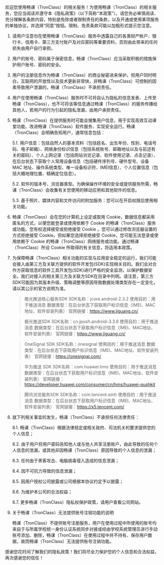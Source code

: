 欢迎您使用畅课（TronClass）的相关服务！为使用畅课（TronClass）的相关服务，您应当阅读并遵守本《隐私政策》（以下简称“本政策”）。请您务必审慎阅读、充分理解各条款内容，特别是免除或者限制责任的条款，以及开通或使用某项服务的单独协议，并选择“同意”按钮。限制、免责条款可能以加粗形式提示您注意。

1. 请用户注意勿在使用畅课（TronClass）服务中透露自己的各类财产帐户、银行卡、信用卡、第三方支付账户及对应密码等重要资料，否则由此带来的任何损失由用户自行承担。

2. 用户的账号、密码属于保密信息，畅课（TronClass）应当采取积极的措施保护用户账号、密码的安全。

3. 用户的注册信息作为畅课（TronClass）的商业秘密进来保护。但用户同时明白，互联网的开放性以及技术更新非常快，非畅课（TronClass）可控制的因素导致用户泄漏的，畅课（TronClass）不承担责任。

4. 用户在使用畅课（TronClass）服务时不可将自认为隐私的信息发表、上传至畅课（TronClass），也不可将该等信息通过畅课（TronClass）的服务传播给其他人，若用户的行为引起的隐私泄漏，由用户承担责任。

5. 畅课（TronClass）在提供服务时可能会搜集用户信息，用于实现高效互动课堂功能、改进畅课（TronClass）软件服务、实现安全运行。畅课（TronClass）会明确告知用户，通常信息包括：
   
   5.1. 用户信息：包括自然人的基本资料（包括姓名、出生年份、性别、电话号码、电子邮箱）、网络身份标识信息（包括系统账号、邮箱地址以及与前述有关的密码）、个人上网记录（包括网站浏览记录、软件使用记录、点击记录）、在后台状态下获取个人常用设备信息（包括硬件序列号、硬件型号、设备 MAC 地址、操作系统类型、唯一设备标识符、IMEI信息）、个人位置信息（包括大概地理位置、精确定位信息）。
   
   5.2. 软件的版本号、浏览器类型。为确保操作环境的安全或提供服务所需，畅课（TronClass）会收集有关您使用的移动应用和其他软件的信息。
   
   5.3. 基于照片、媒体内容和文件访问的附加服务：您可以在开启权限后使用相关功能。
   
6. 畅课（TronClass）会在您的计算机上设定或取用 Cookie，数据信息都采用匿名的方式，以便您能登录或使用依赖于 Cookie 的畅课（TronClass）服务或功能。您有权选择接受或拒绝接受 Cookie 。您可以通过修改浏览器设置的方式拒绝接受 Cookie。但如果您选择拒绝接受 Cookie，您可能无法登录或使用依赖于 Cookie 的畅课（TronClass）网络服务或功能。通过畅课（TronClass）所设 Cookie 所取得的有关信息，将适用本政策。

7. 为保障畅课（TronClass）相关功能的实现与应用安全稳定的运行，我们可能会接入由第三方及关联方提供的软件开发包(SDK)实现相关目的。我们会对合作方获取信息的软件工具开发包(SDK)进行严格的安全监测，以保护数据安全。我们对接入的相关第三方及关联方SDK在目录中列明。请注意，第三方SDK可能因为其版本升级、策略调整等原因导致数据处理类型存在一定变化，请以其公示的官方说明为准。

   > 极光推送核心服务SDK
   > SDK名称：jcore.android-2.3.2
   > 使用目的：用于推送消息
   > 数据类型：在后台状态下获取用户标识信息（IMEI、MAC地址、软件安装列表）
   > 官网链接：https://www.jiguang.cn/

   > 极光推送SDK
   > SDK名称：cn.jpush.android-3.3.8
   > 使用目的：用于推送消息
   > 数据类型：在后台状态下获取用户标识信息（IMEI、MAC地址、软件安装列表）
   > 官网链接：https://www.jiguang.cn/
   
   > OneSignal SDK
   > SDK名称：onesignal
   > 使用目的：用于推送消息
   > 数据类型：在后台状态下获取用户标识信息（IMEI、MAC地址、软件安装列表）
   > 官网链接：https://onesignal.com/

   > 华为推送 SDK
   > SDK名称：com.huawei.hms
   > 使用目的：用于推送消息
   > 数据类型：在后台状态下获取用户标识信息（IMEI、MAC地址、软件安装列表）
   > 官网链接：https://developer.huawei.com/consumer/cn/hms/huawei-pushkit

   > 腾讯浏览服务SDK
   > SDK名称：com.tencent.smtt
   > 使用目的：用于推送消息
   > 数据类型：在后台状态下获取用户标识信息（IMEI、MAC地址、软件安装列表）
   > 官网链接：https://x5.tencent.com/


8. 就下列相关事宜的发生，畅课（TronClass）不承担任何法律责任：

   8.1. 畅课（TronClass）根据法律规定或相关政府、司法机关的要求提供您的个人信息；
   
   8.2. 由于用户将用户密码告知他人或与他人共享注册账户，由此导致的任何个人信息的泄漏，或其他非因畅课（TronClass）原因导致的个人信息的泄漏；
   
   8.3. 任何由于黑客攻击、电脑病毒侵入造成的信息泄漏；
   
   8.4. 因不可抗力导致的信息泄漏；
   
   8.5. 因用户授权公司披露或公司根据本协议约定予以披露；
   
   8.6. 为维护本公司的合法权益；
   
   8.7. 更多畅课（TronClass）隐私权保护政策，请用户查看公司网站。

9. 关于畅课（TronClass）无法提供账号注销功能的说明

   畅课（TronClass）不提供账号注册服务，用户在使用过程中所使用的账号均来自于与所属学校统一身份认证系统同步对接或经由学校系统管理员进行手动账号添加、删除，畅课（TronClass）在使用过程中并不持有、保存用户数据，故而畅课（TronClass）无法提供账号注销功能。


感谢您花时间了解我们的隐私政策！我们将尽全力保护您的个人信息和合法权益，再次感谢您的信任！